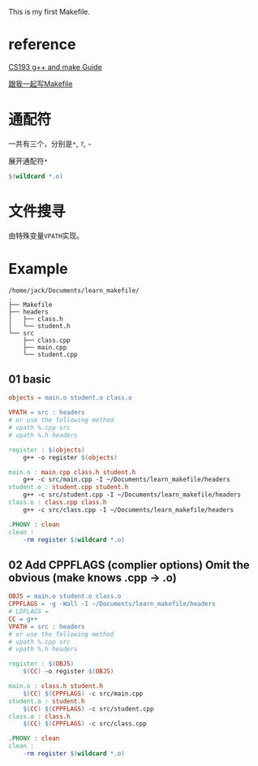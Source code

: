 This is my first Makefile.


# reference

[CS193 g++ and make Guide](https://web.stanford.edu/class/cs193d/handouts/make.pdf)

[跟我一起写Makefile](https://seisman.github.io/how-to-write-makefile/overview.html)



# 通配符

一共有三个，分别是`*`, `?`, `~`

展开通配符`*`

```makefile
$(wildcard *.o)
```



# 文件搜寻

由特殊变量`VPATH`实现。





# Example

```
/home/jack/Documents/learn_makefile/
.
├── Makefile
├── headers
│   ├── class.h
│   └── student.h
└── src
    ├── class.cpp
    ├── main.cpp
    └── student.cpp
```

## 01 basic

```makefile
objects = main.o student.o class.o

VPATH = src : headers
# or use the following method
# vpath %.cpp src
# vpath %.h headers

register : $(objects)
	g++ -o register $(objects)

main.o : main.cpp class.h student.h
	g++ -c src/main.cpp -I ~/Documents/learn_makefile/headers
student.o : student.cpp student.h
	g++ -c src/student.cpp -I ~/Documents/learn_makefile/headers
class.o : class.cpp class.h
	g++ -c src/class.cpp -I ~/Documents/learn_makefile/headers

.PHONY : clean
clean :
	-rm register $(wildcard *.o)

```



## 02 Add CPPFLAGS (complier options) Omit the obvious (make knows .cpp -> .o)

```makefile
OBJS = main.o student.o class.o
CPPFLAGS = -g -Wall -I ~/Documents/learn_makefile/headers
# LDFLAGS = 
CC = g++
VPATH = src : headers
# or use the following method
# vpath %.cpp src
# vpath %.h headers

register : $(OBJS)
	$(CC) -o register $(OBJS)

main.o : class.h student.h
	$(CC) $(CPPFLAGS) -c src/main.cpp 
student.o : student.h
	$(CC) $(CPPFLAGS) -c src/student.cpp
class.o : class.h
	$(CC) $(CPPFLAGS) -c src/class.cpp 

.PHONY : clean
clean :
	-rm register $(wildcard *.o)

```

